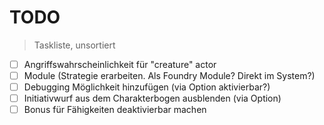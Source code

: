 # TODO
> Taskliste, unsortiert

* [ ] Angriffswahrscheinlichkeit für "creature" actor
* [ ] Module (Strategie erarbeiten. Als Foundry Module? Direkt im System?)
* [ ] Debugging Möglichkeit hinzufügen (via Option aktivierbar?)
* [ ] Initiativwurf aus dem Charakterbogen ausblenden (via Option)
* [ ] Bonus für Fähigkeiten deaktivierbar machen